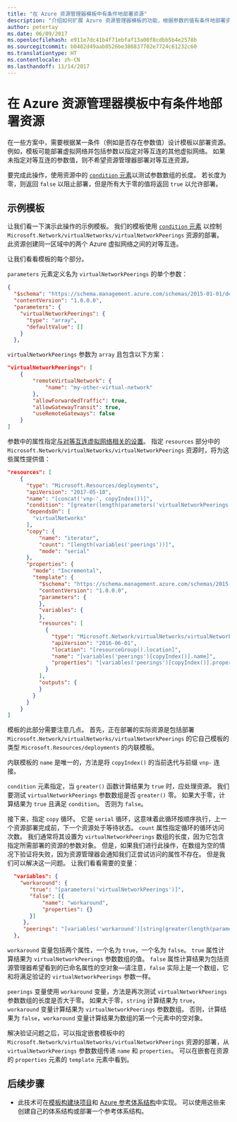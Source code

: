 ```yaml
---
title: "在 Azure 资源管理器模板中有条件地部署资源"
description: "介绍如何扩展 Azure 资源管理器模板的功能，根据参数的值有条件地部署资源"
author: petertay
ms.date: 06/09/2017
ms.openlocfilehash: e911e7dc41b4f71ebfaf13a00f8cdbb5b4e2578b
ms.sourcegitcommit: b0482d49aab0526be386837702e7724c61232c60
ms.translationtype: HT
ms.contentlocale: zh-CN
ms.lasthandoff: 11/14/2017
---
```

# <a name="conditionally-deploy-a-resource-in-an-azure-resource-manager-template"></a>在 Azure 资源管理器模板中有条件地部署资源

在一些方案中，需要根据某一条件（例如是否存在参数值）设计模板以部署资源。 例如，模板可能部署虚拟网络并包括参数以指定对等互连的其他虚拟网络。 如果未指定对等互连的参数值，则不希望资源管理器部署对等互连资源。

要完成此操作，使用资源中的 [`condition` 元素][azure-resource-manager-condition]以测试参数数组的长度。 若长度为零，则返回 `false` 以阻止部署，但是所有大于零的值将返回 `true` 以允许部署。

## <a name="example-template"></a>示例模板

让我们看一下演示此操作的示例模板。 我们的模板使用 [`condition` 元素][azure-resource-manager-condition] 以控制 `Microsoft.Network/virtualNetworks/virtualNetworkPeerings` 资源的部署。 此资源创建同一区域中的两个 Azure 虚拟网络之间的对等互连。

让我们看看模板的每个部分。

`parameters` 元素定义名为 `virtualNetworkPeerings` 的单个参数： 

```json
{
  "$schema": "https://schema.management.azure.com/schemas/2015-01-01/deploymentTemplate.json#",
  "contentVersion": "1.0.0.0",
  "parameters": {
    "virtualNetworkPeerings": {
      "type": "array",
      "defaultValue": []
    }
  },
```
`virtualNetworkPeerings` 参数为 `array` 且包含以下方案：

```json
"virtualNetworkPeerings": [
    {
        "remoteVirtualNetwork": {
            "name": "my-other-virtual-network"
        },
        "allowForwardedTraffic": true,
        "allowGatewayTransit": true,
        "useRemoteGateways": false
    }
]
```

参数中的属性指定[与对等互连虚拟网络相关的设置][vnet-peering-resource-schema]。 指定 `resources` 部分中的 `Microsoft.Network/virtualNetworks/virtualNetworkPeerings` 资源时，将为这些属性提供值：

```json
"resources": [
    {
      "type": "Microsoft.Resources/deployments",
      "apiVersion": "2017-05-10",
      "name": "[concat('vnp-', copyIndex())]",
      "condition": "[greater(length(parameters('virtualNetworkPeerings')), 0)]",
      "dependsOn": [
        "virtualNetworks"
      ],
      "copy": {
          "name": "iterator",
          "count": "[length(variables('peerings'))]",
          "mode": "serial"
      },
      "properties": {
        "mode": "Incremental",
        "template": {
          "$schema": "https://schema.management.azure.com/schemas/2015-01-01/deploymentTemplate.json#",
          "contentVersion": "1.0.0.0",
          "parameters": {
          },
          "variables": {
          },
          "resources": [
            {
              "type": "Microsoft.Network/virtualNetworks/virtualNetworkPeerings",
              "apiVersion": "2016-06-01",
              "location": "[resourceGroup().location]",
              "name": "[variables('peerings')[copyIndex()].name]",
              "properties": "[variables('peerings')[copyIndex()].properties]"
            }
          ],
          "outputs": {
          }
        }
      }
    }
]
```
模板的此部分需要注意几点。 首先，正在部署的实际资源是包括部署 `Microsoft.Network/virtualNetworks/virtualNetworkPeerings` 的它自己模板的类型 `Microsoft.Resources/deployments` 的内联模板。

内联模板的 `name` 是唯一的，方法是将 `copyIndex()` 的当前迭代与前缀 `vnp-` 连接。 

`condition` 元素指定，当 `greater()` 函数计算结果为 `true` 时，应处理资源。 我们要测试 `virtualNetworkPeerings` 参数数组是否 `greater()` 零。 如果大于零，计算结果为 `true` 且满足 `condition`。 否则为 `false`。

接下来，指定 `copy` 循环。 它是 `serial` 循环，这意味着此循环按顺序执行，上一个资源部署完成前，下一个资源处于等待状态。 `count` 属性指定循环的循环访问次数。 我们通常将其设置为 `virtualNetworkPeerings` 数组的长度，因为它包含指定所需部署的资源的参数对象。 但是，如果我们进行此操作，在数组为空的情况下验证将失败，因为资源管理器会通知我们正尝试访问的属性不存在。 但是我们可以解决这一问题。 让我们看看需要的变量：

```json
  "variables": {
    "workaround": {
       "true": "[parameters('virtualNetworkPeerings')]",
       "false": [{
           "name": "workaround",
           "properties": {}
       }]
     },
     "peerings": "[variables('workaround')[string(greater(length(parameters('virtualNetworkPeerings')), 0))]]"
  },
```

`workaround` 变量包括两个属性，一个名为 `true`，一个名为 `false`。 `true` 属性计算结果为 `virtualNetworkPeerings` 参数数组的值。 `false` 属性计算结果为包括资源管理器希望看到的已命名属性的空对象&mdash;请注意，`false` 实际上是一个数组，它和将满足验证的 `virtualNetworkPeerings` 参数一样。 

`peerings` 变量使用 `workaround` 变量，方法是再次测试 `virtualNetworkPeerings` 参数数组的长度是否大于零。 如果大于零，`string` 计算结果为 `true`，`workaround` 变量计算结果为 `virtualNetworkPeerings` 参数数组。 否则，计算结果为 `false`，`workaround` 变量计算结果为数组的第一个元素中的空对象。

解决验证问题之后，可以指定嵌套模板中的 `Microsoft.Network/virtualNetworks/virtualNetworkPeerings` 资源的部署，从 `virtualNetworkPeerings` 参数数组传递 `name` 和 `properties`。 可以在嵌套在资源的 `properties` 元素的 `template` 元素中看到。

## <a name="next-steps"></a>后续步骤

* 此技术可在[模板构建块项目](https://github.com/mspnp/template-building-blocks)和 [Azure 参考体系结构](/azure/architecture/reference-architectures/)中实现。 可以使用这些来创建自己的体系结构或部署一个参考体系结构。

<!-- links -->
[azure-resource-manager-condition]: /azure/azure-resource-manager/resource-group-authoring-templates#resources
[azure-resource-manager-variable]: /azure/azure-resource-manager/resource-group-authoring-templates#variables
[vnet-peering-resource-schema]: /azure/templates/microsoft.network/virtualnetworks/virtualnetworkpeerings